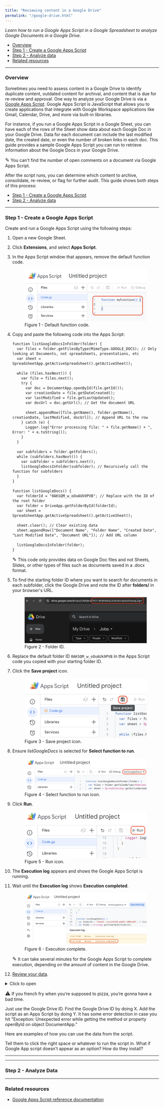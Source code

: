 ```yaml
---
title: "Reviewing content in a Google Drive"
permalink: "/google-drive.html"
---
```


*Learn how to run a Google Apps Script in a Google Spreadsheet to analyze Google Documents in a Google Drive.*

- [Overview](#overview)
- [Step 1 - Create a Google Apps Script](#step-1---create-a-google-apps-script)
- [Step 2 - Analyze data](#step-2---analyze-data)
- [Related resources](#related-resources)

---

### Overview

Sometimes you need to assess content in a Google Drive to identify duplicate content, outdated content for archival, and content that is due for re-review and approval. One way to analyze your Google Drive is via a [Google Apps Script](https://developers.google.com/apps-script/reference). Google Apps Script is JavaScript that allows you to create applications that integrate with Google Workspace applications like Gmail, Calendar, Drive, and more via built-in libraries. 

For instance, if you run a Google Apps Script in a Google Sheet, you can have each of the rows of the Sheet show data about each Google Doc in your Google Drive. Data for each document can include the last modified date, the created date, or even the number of broken links in each doc. This guide provides a sample Google Apps Script you can run to retrieve information about the Google Docs in your Google Drive.

<div class="alert-cyan">
  <p><span style="font-size:larger;">✎</span>
  You can't find the number of open comments on a document via Google Apps Script.</p>
</div>
 
After the script runs, you can determine which content to archive, consolidate, re-review, or flag for further audit. This guide shows both steps of this process:

- [Step 1 - Create a Google Apps Script](#step-1---create-a-google-apps-script)
- [Step 2 - Analyze data](#step-2---analyze-data)

---

### Step 1 - Create a Google Apps Script

Create and run a Google Apps Script using the following steps:

1. Open a new Google Sheet.
2. Click **Extensions**, and select **Apps Script**.
3. In the Apps Script window that appears, remove the default function code.

    <figure>
        <img src="/assets/images/delete-default-code.png" class="image-border-medium" alt="Location of the default function code to delete.">
        <figcaption>Figure 1 - Default function code.</figcaption>
    </figure>

4. Copy and paste the following code into the Apps Script:

    ```
    function listGoogleDocsInFolder(folder) {
      var files = folder.getFilesByType(MimeType.GOOGLE_DOCS); // Only looking at Documents, not spreadsheets, presentations, etc
      var sheet = SpreadsheetApp.getActiveSpreadsheet().getActiveSheet();
  
      while (files.hasNext()) {
        var file = files.next();
        try {
          var doc = DocumentApp.openById(file.getId());
          var creationDate = file.getDateCreated();
          var lastModified = file.getLastUpdated();
          var docUrl = doc.getUrl(); // Get the document URL

          sheet.appendRow([file.getName(), folder.getName(), creationDate, lastModified, docUrl]); // Append URL to the row
        } catch (e) {
          Logger.log("Error processing file: " + file.getName() + ", Error: " + e.toString());
        }
      }

      var subfolders = folder.getFolders();
      while (subfolders.hasNext()) {
        var subfolder = subfolders.next();
        listGoogleDocsInFolder(subfolder); // Recursively call the function for subfolders
      }
    }

    function listGoogleDocs() {
      var folderId = "0AKSQM_w_oOoAUk9PVB"; // Replace with the ID of the root folder
      var folder = DriveApp.getFolderById(folderId);
      var sheet = SpreadsheetApp.getActiveSpreadsheet().getActiveSheet();
  
      sheet.clear(); // Clear existing data
      sheet.appendRow(["Document Name", "Folder Name", "Created Date", "Last Modified Date", "Document URL"]); // Add URL column
  
      listGoogleDocsInFolder(folder);
    }
    ```

    <div class="alert-cyan">
      <p><span style="font-size:larger;">✎</span>
      This code only provides data on Google Doc files and not Sheets, Slides, or other types of files such as documents saved in a .docx format.</p>
    </div>

5. To find the starting folder ID where you want to search for documents in each subfolder, click the Google Drive and note the ID after **folders/** in your browser's URL.

    <figure>
      <img src="/assets/images/find-folder-id.png" class="image-border-medium" alt="Location of the folder ID.">
      <figcaption>Figure 2 - Folder ID.</figcaption>
    </figure>

6. Replace the default folder ID `0AKSQM_w_oOoAUk9PVB` in the Apps Script code you copied with your starting folder ID.

7. Click the **Save project** icon.

    <figure>
      <img src="/assets/images/save-project-icon.png" class="image-border-medium" alt="Location of the Save project icon.">
      <figcaption>Figure 3 - Save project icon.</figcaption>
    </figure>

8. Ensure *listGoogleDocs* is selected for **Select function to run**.

    <figure>
      <img src="/assets/images/function-to-run.png" class="image-border-medium" alt="Location of the Select function to run icon.">
      <figcaption>Figure 4 - Select function to run icon.</figcaption>
    </figure>

9. Click **Run**.

    <figure>
      <img src="/assets/images/run-icon.png" class="image-border-medium" alt="Location of the Run icon.">
      <figcaption>Figure 5 - Run icon.</figcaption>
    </figure>

10. The **Execution log** appears and shows the Google Apps Script is running.
11. Wait until the **Execution log** shows **Execution completed**.

    <figure>
      <img src="/assets/images/execution-complete.png" class="image-border-medium" alt="Location of the Execution complete message.">
      <figcaption>Figure 6 - Execution complete.</figcaption>
    </figure>

    <div class="alert-cyan">
      <p><span style="font-size:larger;">✎</span>
      It can take several minutes for the Google Apps Script to complete execution, depending on the amount of content in the Google Drive.</p>
    </div>

12. [Review your data](xxxxxxxxxxxxxxxxxxxxxxxxxxxxxxxxxxxxxxxxxxxxxxxxxxxxxxx).

<details>
<summary>Click to open</summary>
<p>If your browser supports this element, it should allow you to expand and collapse these details.</p></details>

<div class="alert-orange">
  <p><span style="font-size:larger;">⚠</span>
If you french fry when you’re supposed to pizza, you’re gonna have a bad time.</p>
</div>

Just use the Google Drive ID. Find the Google Drive ID by doing X. Add the script as an Apps Script by doing Y. It has some error detection in case you hit "Exception: Unexpected error while getting the method or property openById on object DocumentApp."

Here are examples of how you can use the data from the script.

Tell them to click the right space or whatever to run the script in. What if Google App script doesn't appear as an option? How do they install?

---



---

### Step 2 - Analyze Data

---

### Related resources

- [Google Apps Script reference documentation]()
